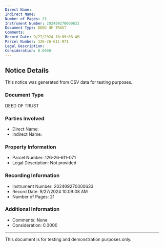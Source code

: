 ```yaml
---
Direct Name: 
Indirect Name: 
Number of Pages: 21
Instrument Number: 202409270000633
Document Type: DEED OF TRUST
Comments: 
Record Date: 9/27/2024 10:09:08 AM
Parcel Number: 126-26-611-071
Legal Description: 
Consideration: 0.0000
---
```


## Notice Details

This notice was generated from CSV data for testing purposes.

### Document Type
DEED OF TRUST

### Parties Involved
- Direct Name: 
- Indirect Name: 

### Property Information
- Parcel Number: 126-26-611-071
- Legal Description: Not provided

### Recording Information
- Instrument Number: 202409270000633
- Record Date: 9/27/2024 10:09:08 AM
- Number of Pages: 21

### Additional Information
- Comments: None
- Consideration: 0.0000

---

This document is for testing and demonstration purposes only.
